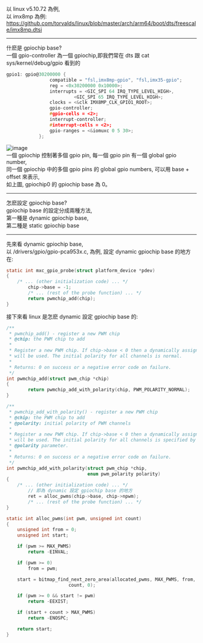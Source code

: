 以 linux v5.10.72 為例,  
以 imx8mp 為例: https://github.com/torvalds/linux/blob/master/arch/arm64/boot/dts/freescale/imx8mp.dtsi  

------------------------------------------------------------------------------------------------  
什麽是 gpiochip base?  
一個 gpio-controller 為一個 gpiochip,即我們常在 dts 跟 cat sys/kernel/debug/gpio 看到的  
```c
gpio1: gpio@30200000 {
				compatible = "fsl,imx8mp-gpio", "fsl,imx35-gpio";
				reg = <0x30200000 0x10000>;
				interrupts = <GIC_SPI 64 IRQ_TYPE_LEVEL_HIGH>,
					     <GIC_SPI 65 IRQ_TYPE_LEVEL_HIGH>;
				clocks = <&clk IMX8MP_CLK_GPIO1_ROOT>;
				gpio-controller;
				#gpio-cells = <2>;
				interrupt-controller;
				#interrupt-cells = <2>;
				gpio-ranges = <&iomuxc 0 5 30>;
			};
```
![image](https://github.com/OuO333333/jserv-linux-kernel-internals-study/assets/37506309/0bda6f34-0d9f-4751-b1f9-d10353baea65)  
一個 gpiochip 控制著多個 gpio pin,
每一個 gpio pin 有一個 global gpio number,  
同一個 gpiochip 中的多個 gpio pins 的 global gpio numbers, 可以用 base + offset 來表示,  
如上圖, gpiochip0 的 gpiochip base 為 0。  

------------------------------------------------------------------------------------------------  
怎麽設定 gpiochip base?  
gpiochip base 的設定分成兩種方法,  
第一種是 dynamic gpiochip base,  
第二種是 static gpiochip base  

------------------------------------------------------------------------------------------------  
先來看 dynamic gpiochip base,  
以 /drivers/gpio/gpio-pca953x.c, 為例,
設定 dynamic gpiochip base 的地方在:  
```c
static int mxc_gpio_probe(struct platform_device *pdev)
{
	/* ... (other initialization code) ... */
        chip->base = -1;
        /* ... (rest of the probe function) ... */
        return pwmchip_add(chip);
}
```
接下來看 linux 是怎麽 dynamic 設定 gpiochip base 的:  
```c
/**
 * pwmchip_add() - register a new PWM chip
 * @chip: the PWM chip to add
 *
 * Register a new PWM chip. If chip->base < 0 then a dynamically assigned base
 * will be used. The initial polarity for all channels is normal.
 *
 * Returns: 0 on success or a negative error code on failure.
 */
int pwmchip_add(struct pwm_chip *chip)
{
        return pwmchip_add_with_polarity(chip, PWM_POLARITY_NORMAL);
}
```
```c
/**
 * pwmchip_add_with_polarity() - register a new PWM chip
 * @chip: the PWM chip to add
 * @polarity: initial polarity of PWM channels
 *
 * Register a new PWM chip. If chip->base < 0 then a dynamically assigned base
 * will be used. The initial polarity for all channels is specified by the
 * @polarity parameter.
 *
 * Returns: 0 on success or a negative error code on failure.
 */
int pwmchip_add_with_polarity(struct pwm_chip *chip,
                              enum pwm_polarity polarity)
{
	/* ... (other initialization code) ... */
        // 即為 dynamic 設定 gpiochip base 的地方
        ret = alloc_pwms(chip->base, chip->npwm);
        /* ... (rest of the probe function) ... */
}
```
```c
static int alloc_pwms(int pwm, unsigned int count)
{
	unsigned int from = 0;
	unsigned int start;

	if (pwm >= MAX_PWMS)
		return -EINVAL;

	if (pwm >= 0)
		from = pwm;

	start = bitmap_find_next_zero_area(allocated_pwms, MAX_PWMS, from,
					   count, 0);

	if (pwm >= 0 && start != pwm)
		return -EEXIST;

	if (start + count > MAX_PWMS)
		return -ENOSPC;

	return start;
}
```
